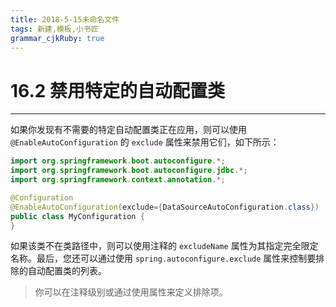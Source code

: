 ```yaml
---
title: 2018-5-15未命名文件 
tags: 新建,模板,小书匠
grammar_cjkRuby: true
---
```



# 16.2 禁用特定的自动配置类
---

如果你发现有不需要的特定自动配置类正在应用，则可以使用 `@EnableAutoConfiguration` 的 `exclude` 属性来禁用它们，如下所示：

``` java
import org.springframework.boot.autoconfigure.*;
import org.springframework.boot.autoconfigure.jdbc.*;
import org.springframework.context.annotation.*;

@Configuration
@EnableAutoConfiguration(exclude={DataSourceAutoConfiguration.class})
public class MyConfiguration {
}
```

如果该类不在类路径中，则可以使用注释的 `excludeName` 属性为其指定完全限定名称。最后，您还可以通过使用 `spring.autoconfigure.exclude` 属性来控制要排除的自动配置类的列表。

> 你可以在注释级别或通过使用属性来定义排除项。